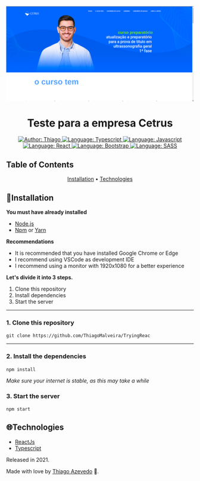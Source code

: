 <h1 align="center">
	<img src=".github/Projeto.png"  alt="Logo"  ><br><br>
    Teste para a empresa Cetrus
</h1>

<div align="center">
    <a href="https://www.linkedin.com/in/thiagomalveira/" target="_blank">
        <img src="https://img.shields.io/static/v1?label=Author&message=Thiago&color=00ba6d&style=for-the-badge&logo=LinkedIn" alt="Author: Thiago">
    </a>
    <a href="#">
        <img src="https://img.shields.io/static/v1?label=Language&message=Typescript&color=blue&style=for-the-badge&logo=Typescript" alt="Language: Typescript">
    </a>
    <a href="#">
        <img src="https://img.shields.io/static/v1?label=Language&message=Javascript&color=yellow&style=for-the-badge&logo=JavaScript" alt="Language: Javascript">
    </a>
  <br>
    <a  href="#">
      <img  src="https://img.shields.io/static/v1?label=Framework&message=React&color=blue&style=for-the-badge&logo=React"  alt="Language: React">
    </a>
    <a href="#">
      <img  src="https://img.shields.io/static/v1?label=Language&message=Bootstrap&color=563d7c&style=for-the-badge&logo=Bootstrap"  alt="Language: Bootstrap">
    </a>
    <a href="#">
        <img src="https://img.shields.io/static/v1?label=Language&message=SASS&color=ff69b4&style=for-the-badge&logo=SASS" alt="Language: SASS">
    </a>
    </p>
</div>

## Table of Contents

<p align="center">
 <a href="#installation">Installation</a> • 
 <a href="#technologies">Technologies</a> 
</p>


## 📕Installation

**You must have already installed**
- [Node.js](https://nodejs.org/en/)
- [Npm](https://www.npmjs.com/) or [Yarn](https://yarnpkg.com/)

**Recommendations**
-   It is recommended that you have installed Google Chrome or Edge
-   I recommend using VSCode as development IDE
-   I recommend using a monitor with 1920x1080 for a better experience

**Let's divide it into 3 steps.**
1. Clone this repository
2. Install dependencies
3. Start the server
  ---
### 1. Clone this repository
```
git clone https://github.com/ThiagoMalveira/TryingReac
```
---
### 2. Install the dependencies
```
npm install
```

*Make sure your internet is stable, as this may take a while* 

### 3. Start the server

```
npm start
```


## 🌐Technologies

- [ReactJs](https://reactjs.org//)
- [Typescript](https://www.typescriptlang.org/)


Released in 2021.

Made with love by [Thiago Azevedo](https://github.com/ThiagoMalveira) 🚀.
